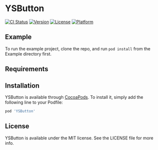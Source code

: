 # YSButton

[![CI Status](https://img.shields.io/travis/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/YSButton.svg?style=flat)](https://travis-ci.org/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/YSButton)
[![Version](https://img.shields.io/cocoapods/v/YSButton.svg?style=flat)](https://cocoapods.org/pods/YSButton)
[![License](https://img.shields.io/cocoapods/l/YSButton.svg?style=flat)](https://cocoapods.org/pods/YSButton)
[![Platform](https://img.shields.io/cocoapods/p/YSButton.svg?style=flat)](https://cocoapods.org/pods/YSButton)

## Example

To run the example project, clone the repo, and run `pod install` from the Example directory first.

## Requirements

## Installation

YSButton is available through [CocoaPods](https://cocoapods.org). To install
it, simply add the following line to your Podfile:

```ruby
pod 'YSButton'
```

## License

YSButton is available under the MIT license. See the LICENSE file for more info.
